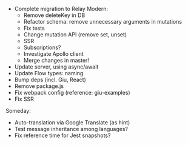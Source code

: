 * Complete migration to Relay Modern:
    - Remove deleteKey in DB
    * Refactor schema: remove unnecessary arguments in mutations
    * Fix tests
    - Change mutation API (remove set, unset)
    - SSR
    - Subscriptions?
    - Investigate Apollo client
    * Merge changes in master!
* Update server, using async/await
* Update Flow types: naming
* Bump deps (incl. Giu, React)
* Remove package.js
* Fix webpack config (reference: giu-examples)
* Fix SSR

Someday:

* Auto-translation via Google Translate (as hint)
* Test message inheritance among languages?
* Fix reference time for Jest snapshots?

